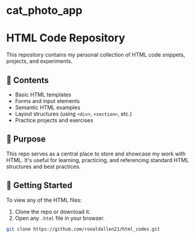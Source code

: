 # cat_photo_app

# HTML Code Repository

This repository contains my personal collection of HTML code snippets, projects, and experiments.

## 📁 Contents

- Basic HTML templates
- Forms and input elements
- Semantic HTML examples
- Layout structures (using `<div>`, `<section>`, etc.)
- Practice projects and exercises

## 📌 Purpose

This repo serves as a central place to store and showcase my work with HTML. It's useful for learning, practicing, and referencing standard HTML structures and best practices.

## 🚀 Getting Started

To view any of the HTML files:
1. Clone the repo or download it.
2. Open any `.html` file in your browser.

```bash
git clone https://github.com/ronaldallen21/html_codes.git

